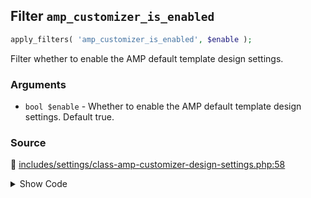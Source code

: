 ## Filter `amp_customizer_is_enabled`

```php
apply_filters( 'amp_customizer_is_enabled', $enable );
```

Filter whether to enable the AMP default template design settings.

### Arguments

* `bool $enable` - Whether to enable the AMP default template design settings. Default true.

### Source

:link: [includes/settings/class-amp-customizer-design-settings.php:58](/includes/settings/class-amp-customizer-design-settings.php#L58)

<details>
<summary>Show Code</summary>

```php
return apply_filters( 'amp_customizer_is_enabled', true );
```

</details>
